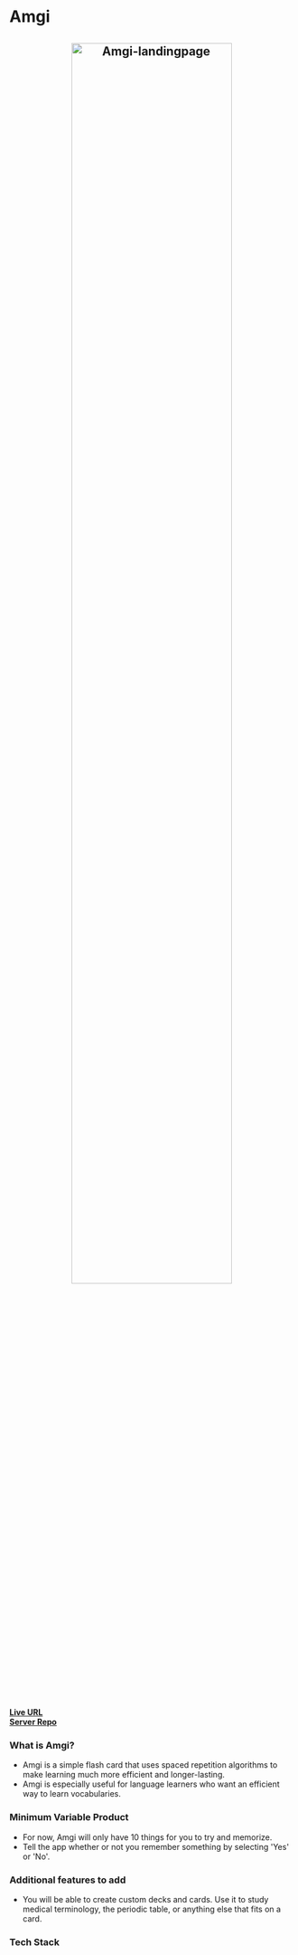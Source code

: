 # Amgi

<h2 align="center"><img width=75% src="/src/img/landing-page.png" alt="Amgi-landingpage"></h2>

<p align="left">
  <strong>
    <a href="https://amgi.herokuapp.com/" target="_blank">Live URL</a> <br />
    <a href="https://github.com/jonsung89/spaced-repetition-project" target="_blank">Server Repo</a>
  </strong>
</p>

### What is Amgi?

- Amgi is a simple flash card that uses spaced repetition algorithms to make learning much more efficient and longer-lasting.
- Amgi is especially useful for language learners who want an efficient way to learn vocabularies.

### Minimum Variable Product

- For now, Amgi will only have 10 things for you to try and memorize.
- Tell the app whether or not you remember something by selecting 'Yes' or 'No'.

### Additional features to add

- You will be able to create custom decks and cards. Use it to study medical terminology, the periodic table, or anything else that fits on a card.

### Tech Stack
